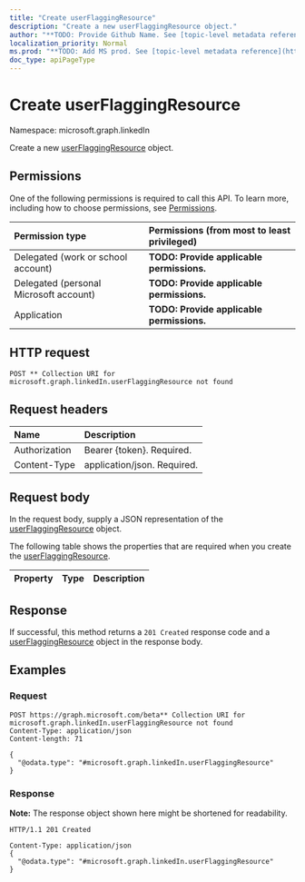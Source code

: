 ```yaml
---
title: "Create userFlaggingResource"
description: "Create a new userFlaggingResource object."
author: "**TODO: Provide Github Name. See [topic-level metadata reference](https://msgo.azurewebsites.net/add/document/guidelines/metadata.html#topic-level-metadata)**"
localization_priority: Normal
ms.prod: "**TODO: Add MS prod. See [topic-level metadata reference](https://msgo.azurewebsites.net/add/document/guidelines/metadata.html#topic-level-metadata)**"
doc_type: apiPageType
---
```


# Create userFlaggingResource
Namespace: microsoft.graph.linkedIn

Create a new [userFlaggingResource](../resources/linkedin-userflaggingresource.md) object.

## Permissions
One of the following permissions is required to call this API. To learn more, including how to choose permissions, see [Permissions](/graph/permissions-reference).

|Permission type|Permissions (from most to least privileged)|
|:---|:---|
|Delegated (work or school account)|**TODO: Provide applicable permissions.**|
|Delegated (personal Microsoft account)|**TODO: Provide applicable permissions.**|
|Application|**TODO: Provide applicable permissions.**|

## HTTP request

<!-- {
  "blockType": "ignored"
}
-->
``` http
POST ** Collection URI for microsoft.graph.linkedIn.userFlaggingResource not found
```

## Request headers
|Name|Description|
|:---|:---|
|Authorization|Bearer {token}. Required.|
|Content-Type|application/json. Required.|

## Request body
In the request body, supply a JSON representation of the [userFlaggingResource](../resources/linkedin-userflaggingresource.md) object.

The following table shows the properties that are required when you create the [userFlaggingResource](../resources/linkedin-userflaggingresource.md).

|Property|Type|Description|
|:---|:---|:---|



## Response

If successful, this method returns a `201 Created` response code and a [userFlaggingResource](../resources/linkedin-userflaggingresource.md) object in the response body.

## Examples

### Request
<!-- {
  "blockType": "request",
  "name": "create_userflaggingresource_from_"
}
-->
``` http
POST https://graph.microsoft.com/beta** Collection URI for microsoft.graph.linkedIn.userFlaggingResource not found
Content-Type: application/json
Content-length: 71

{
  "@odata.type": "#microsoft.graph.linkedIn.userFlaggingResource"
}
```


### Response
**Note:** The response object shown here might be shortened for readability.
<!-- {
  "blockType": "response",
  "truncated": true,
  "@odata.type": "microsoft.graph.linkedIn.userFlaggingResource"
}
-->
``` http
HTTP/1.1 201 Created

Content-Type: application/json
{
  "@odata.type": "#microsoft.graph.linkedIn.userFlaggingResource"
}
```

